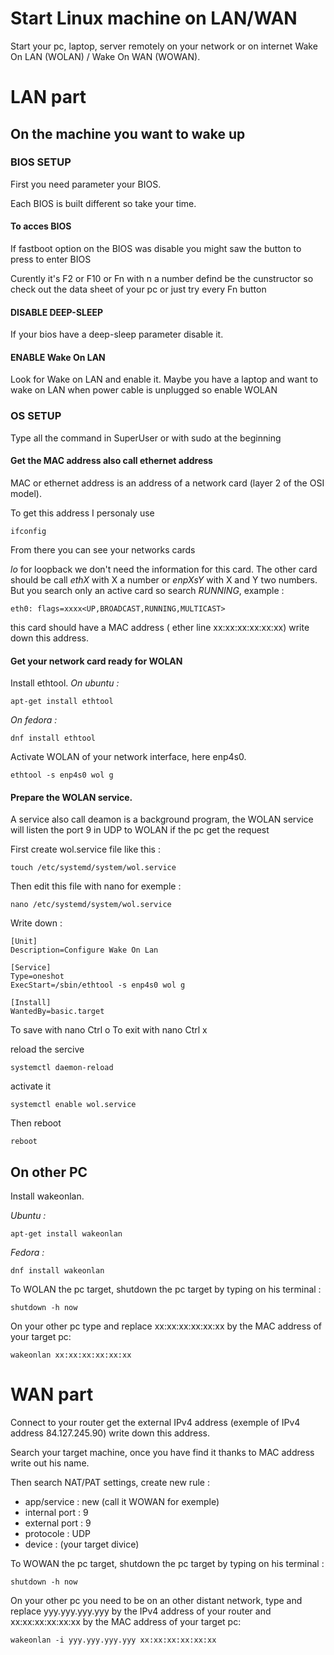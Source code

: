 # Start Linux machine on LAN/WAN
Start your pc, laptop, server remotely on your network or on internet Wake On LAN (WOLAN) / Wake On WAN (WOWAN).

# LAN part

## On the machine you want to wake up

### BIOS SETUP

First you need parameter your BIOS.

Each BIOS is built different so take your time.

#### To acces BIOS

If fastboot option on the BIOS was disable you might saw the button to press to enter BIOS

Curently it's F2 or F10 or Fn with n a number defind be the cunstructor so check out the data sheet of your pc or just try every Fn button

#### DISABLE DEEP-SLEEP

If your bios have a deep-sleep parameter disable it.

#### ENABLE Wake On LAN

Look for Wake on LAN and enable it.
Maybe you have a laptop and want to wake on LAN when power cable is unplugged so enable WOLAN

### OS SETUP

Type all the command in SuperUser or with sudo at the beginning

#### Get the MAC address also call ethernet address

MAC or ethernet address is an address of a network card (layer 2 of the OSI model).

To get this address I personaly use

    ifconfig

From there you can see your networks cards 

*lo* for loopback we don't need the information for this card.
The other card should be call *ethX* with X a number or *enpXsY* with X and Y two numbers.
But you search only an active card so search *RUNNING*, example :

    eth0: flags=xxxx<UP,BROADCAST,RUNNING,MULTICAST>
this card should have a MAC address ( ether line xx:xx:xx:xx:xx:xx) write down this address.

#### Get your network card ready for WOLAN

Install ethtool.
*On ubuntu :*

    apt-get install ethtool
*On fedora :*

    dnf install ethtool
Activate WOLAN of your network interface, here enp4s0.

    ethtool -s enp4s0 wol g
#### Prepare the WOLAN service.

A service also call deamon is a background program, the WOLAN service will listen the port 9 in UDP to WOLAN if the pc get the request

First create wol.service file like this :

    touch /etc/systemd/system/wol.service
Then edit this file with nano for exemple :

    nano /etc/systemd/system/wol.service
Write down :

    [Unit]
    Description=Configure Wake On Lan

    [Service]
    Type=oneshot
    ExecStart=/sbin/ethtool -s enp4s0 wol g

    [Install]
    WantedBy=basic.target
To save with nano Ctrl o
To exit with nano Ctrl x

reload the sercive

    systemctl daemon-reload
activate it

    systemctl enable wol.service
Then reboot

    reboot

## On other PC
Install wakeonlan.

*Ubuntu :*

    apt-get install wakeonlan

*Fedora :*

    dnf install wakeonlan
To WOLAN the pc target, shutdown the pc target by typing on his terminal :

    shutdown -h now
On your other pc type and replace xx:xx:xx:xx:xx:xx by the MAC address of your target pc:
 
    wakeonlan xx:xx:xx:xx:xx:xx
# WAN part
Connect to your router get the external IPv4 address (exemple of IPv4 address 84.127.245.90) write down this address.

Search your target machine, once you have find it thanks to MAC address write out his name.

Then search NAT/PAT settings, create new rule :
* app/service : new (call it WOWAN for exemple)
* internal port : 9
* external port : 9
* protocole : UDP
* device : (your target divice)

To WOWAN the pc target, shutdown the pc target by typing on his terminal :

    shutdown -h now
On your other pc you need to be on an other distant network, 
type and replace yyy.yyy.yyy.yyy by the IPv4 address of your 
router and xx:xx:xx:xx:xx:xx by the MAC address of your target pc:
 
    wakeonlan -i yyy.yyy.yyy.yyy xx:xx:xx:xx:xx:xx
